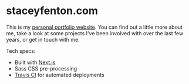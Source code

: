 # staceyfenton.com

This is my [personal portfolio website](https://staceyfenton.com). You can find out a little more about me, take a look at some projects I've been involved with over the last few years, or get in touch with me. 

Tech specs:

* Built with [Next.js](https://nextjs.org)
* Sass CSS pre-processing
* [Travis CI](https://travis-ci.org/) for automated deployments